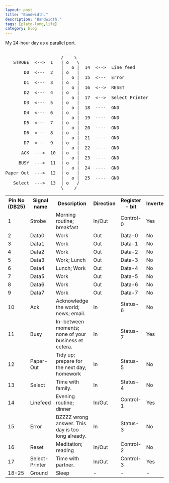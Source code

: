 ```yaml
---
layout: post
title: "Bandwidth."
description: "Bandwidth."
tags: [plato-long,life]
category: blog
---
```


My 24-hour day as a [parallel port](https://en.wikipedia.org/wiki/Parallel_port).

<pre>
                      ____
                     /    \
   STROBE  <-->  1   | o   \
                     |   o |  14  <-->  Line feed
       D0  <---  2   | o   |
                     |   o |  15  <---  Error
       D1  <---  3   | o   |
                     |   o |  16  <-->  RESET
       D2  <---  4   | o   |
                     |   o |  17  <-->  Select Printer
       D3  <---  5   | o   |
                     |   o |  18  ----  GND
       D4  <---  6   | o   |
                     |   o |  19  ----  GND
       D5  <---  7   | o   |
                     |   o |  20  ----  GND
       D6  <---  8   | o   |
                     |   o |  21  ----  GND
       D7  <---  9   | o   |
                     |   o |  22  ----  GND
      ACK  --->  10  | o   |
                     |   o |  23  ----  GND
     BUSY  --->  11  | o   |
                     |   o |  24  ----  GND
Paper Out  --->  12  | o   |
                     |   o |  25  ----  GND
   Select  --->  13  | o   /
                     \____/
</pre>


<table>
<tbody><tr>
<th>Pin No (DB25)</th>
<th>Signal name</th>
<th>Description</th>
<th>Direction</th>
<th>Register - bit</th>
<th>Inverted</th>
</tr>
<tr>
<td>1</td>
<td>Strobe</td>
<td>Morning routine; breakfast</td>
<td>In/Out</td>
<td>Control-0</td>
<td>Yes</td>
</tr>
<tr>
<td>2</td>
<td>Data0</td>
<td>Work</td>
<td>Out</td>
<td>Data-0</td>
<td>No</td>
</tr>
<tr>
<td>3</td>
<td>Data1</td>
<td>Work</td>
<td>Out</td>
<td>Data-1</td>
<td>No</td>
</tr>
<tr>
<td>4</td>
<td>Data2</td>
<td>Work</td>
<td>Out</td>
<td>Data-2</td>
<td>No</td>
</tr>
<tr>
<td>5</td>
<td>Data3</td>
<td>Work; Lunch</td>
<td>Out</td>
<td>Data-3</td>
<td>No</td>
</tr>
<tr>
<td>6</td>
<td>Data4</td>
<td>Lunch; Work</td>
<td>Out</td>
<td>Data-4</td>
<td>No</td>
</tr>
<tr>
<td>7</td>
<td>Data5</td>
<td>Work</td>
<td>Out</td>
<td>Data-5</td>
<td>No</td>
</tr>
<tr>
<td>8</td>
<td>Data6</td>
<td>Work</td>
<td>Out</td>
<td>Data-6</td>
<td>No</td>
</tr>
<tr>
<td>9</td>
<td>Data7</td>
<td>Work</td>
<td>Out</td>
<td>Data-7</td>
<td>No</td>
</tr>
<tr>
<td>10</td>
<td>Ack</td>
<td>Acknowledge the world; news; email.</td>
<td>In</td>
<td>Status-6</td>
<td>No</td>
</tr>
<tr>
<td>11</td>
<td>Busy</td>
<td>In-between moments; none of your business et cetera.</td>
<td>In</td>
<td>Status-7</td>
<td>Yes</td>
</tr>
<tr>
<td>12</td>
<td>Paper-Out</td>
<td>Tidy up; prepare for the next day; homework</td>
<td>In</td>
<td>Status-5</td>
<td>No</td>
</tr>
<tr>
<td>13</td>
<td>Select</td>
<td>Time with family.</td>
<td>In</td>
<td>Status-4</td>
<td>No</td>
</tr>
<tr>
<td>14</td>
<td>Linefeed</td>
<td>Evening routine; dinner</td>
<td>In/Out</td>
<td>Control-1</td>
<td>Yes</td>
</tr>
<tr>
<td>15</td>
<td>Error</td>
<td>BZZZZ wrong answer. This day is too long already.</td>
<td>In</td>
<td>Status-3</td>
<td>No</td>
</tr>
<tr>
<td>16</td>
<td>Reset</td>
<td>Meditation; reading</td>
<td>In/Out</td>
<td>Control-2</td>
<td>No</td>
</tr>
<tr>
<td>17</td>
<td>Select-Printer</td>
<td>Time with partner.</td>
<td>In/Out</td>
<td>Control-3</td>
<td>Yes</td>
</tr>
<tr>
<td>18-25</td>
<td>Ground</td>
<td>Sleep</td>
<td>-</td>
<td>-</td>
<td>-</td>
</tr>
</tbody></table>
